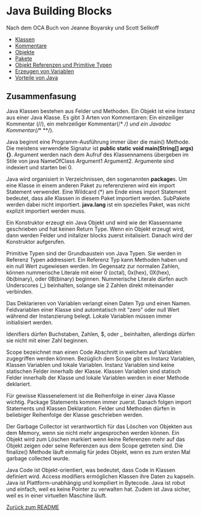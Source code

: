 # Java Building Blocks

Nach dem OCA Buch von Jeanne Boyarsky und Scott Selikoff


* [Klassen](Klassen.md)
* [Kommentare](Kommentar.md)
* [Objekte](Objekte.md)
* [Pakete](Pakete.md)
* [Objekt Referenzen und Primitive Typen](ObjektRefUndPrimitive.md)
* [Erzeugen von Variablen](VariablenErzeugen.md)
* [Vorteile von Java](VorteileVonJava.md)

## Zusammenfasung

Java Klassen bestehen aus Felder und Methoden. Ein Objekt ist eine Instanz aus einer Java Klasse.
Es gibt 3 Arten von Kommentaren: Ein einzeiliger Kommentar (//), ein mehrzeiliger Kommentar(/* */) 
und ein Javadoc Kommentar(/** **/).

Java beginnt eine Programm-Ausführung immer über die main() Methode. Die meistens verwendete
Signatur ist **public static void main(String[] args) {}**. Argument werden nach dem Aufruf des 
Klassennamens übergeben im Stile von java NameOfClass Argument1 Argument2. Argumente sind indexiert
und starten bei 0.

Java wird organisiert in Verzeichnissen, den sogenannten **package**s. Um eine Klasse in einem
anderen Paket zu referenzieren wird ein import Statement verwendet. Eine Wildcard (*) am Ende eines
import Statement bedeutet, dass alle Klassen in diesem Paket importiert werden. SubPakete werden
dabei nicht importiert. __java.lang__ ist ein spezielles Paket, was nicht explizit importiert werden muss.

Ein Konstruktor erzeugt ein Java Objekt und wird wie der Klassenname geschrieben und hat keinen
Return Type. Wenn ein Objekt erzeugt wird, dann werden Felder und initalizer blocks zuerst initalisiert.
Danach wird der Konstruktor aufgerufen.

Primitive Typen sind der Grundbaustein von Java Typen. Sie werden in Referenz Typen addressiert.
Ein Referenz Typ kann Methoden haben und ein null Wert zugewiesen werden.
Im Gegensatz zur normalen Zahlen, können nummerische Literale mit einer 0 (octal), 0x(hex), 0X(hex),
0b(binary), oder 0B(binary) beginnen. Nummerische Literale dürfen auch Underscores (_) beinhalten, 
solange sie 2 Zahlen direkt miteinander verbinden.

Das Deklarieren von Variablen verlangt einen Daten Typ und einen Namen. Feldvariablen einer Klasse
sind automtatisch mit "zero" oder null Wert während der Instanzierung belegt. Lokale Variablen müssen
immer initialisiert werden. 

Idenifiers dürfen Buchstaben, Zahlen, $, oder _ beinhalten, allerdings dürfen sie nicht mit
einer Zahl beginnen.

Scope bezeichnet man einen Code Abschnitt in welchem auf Variablen zugegriffen werden können.
Bezüglich dem Scope gibt es Instanz Variablen, Klassen Variablen und lokale Variablen.
Instanz Variablen sind keine statischen Felder innerhalb der Klasse. Klassen Variablen sind
statisch Felder innerhalb der Klasse und lokale Variablen werden in einer Methode deklariert.

Für gewisse Klassenelement ist die Reihenfolge in einer Java Klasse wichtig. Package Statements 
kommen immer zuerst. Danach folgen import Statements und Klassen Deklaration. Felder und Methoden
dürfen in beliebiger Reihenfolge der Klasse geschrieben werden.

Der Garbage Collector ist verantwortlich für das Löschen von Objekten aus dem Memory, wenn sie nicht
mehr angesprochen werden können. Ein Objekt wird zum Löschen markiert wenn keine Referenzen mehr
auf das Objekt zeigen oder seine Referenzen aus dem Scope getreten sind. Die finalize() Methode 
läuft einmalig für jedes Objekt, wenn es zum ersten Mal garbage collected wurde.

Java Code ist Objekt-orientiert, was bedeutet, dass Code in Klassen definiert wird. Access modifiers
ermöglichen Klassen ihre Daten zu kapseln. Java ist Plattform-unabhängig und kompiliert in Bytecode.
Java ist robut und einfach, weil es keine Pointer zu verwalten hat. Zudem ist Java sicher, weil 
es in einer virtuellen Maschine läuft.

[Zurück zum README](../README.md)
